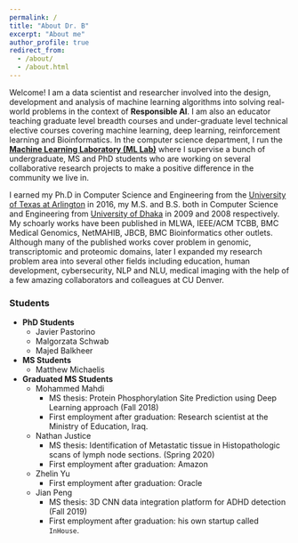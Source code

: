```yaml
---
permalink: /
title: "About Dr. B"
excerpt: "About me"
author_profile: true
redirect_from: 
  - /about/
  - /about.html
---
```



Welcome! I am a data scientist and researcher involved into the design, development and analysis of machine learning algorithms into solving real-world problems in the context of **Responsible AI**. I am also an educator teaching graduate level breadth courses and under-graduate level technical elective courses covering machine learning, deep learning, reinforcement learning and Bioinformatics. In the computer science department, I run the **[Machine Learning Laboratory (ML Lab)](http://ml.cse.ucdenver.edu)** where I supervise a bunch of undergraduate, MS and PhD students who are working on several collaborative research projects to make a positive difference in the community we live in.

I earned my Ph.D in Computer Science and Engineering from the [University of Texas at Arlington](https://www.uta.edu) in 2016, my M.S. and B.S. both in Computer Science and Engineering from [University of Dhaka](https://www.du.ac.bd) in 2009 and 2008 respectively. My schoarly works have been published in MLWA, IEEE/ACM TCBB, BMC Medical Genomics, NetMAHIB, JBCB, BMC Bioinformatics other outlets. Although many of the published works cover problem in genomic, transcriptomic and proteomic domains, later I expanded my research problem area into several other fields including education, human development, cybersecurity, NLP and NLU, medical imaging with the help of a few amazing collaborators and colleagues at CU Denver. 

### Students
* **PhD Students**
  - Javier Pastorino
  - Malgorzata Schwab
  - Majed Balkheer
* **MS Students**
  - Matthew Michaelis
* **Graduated MS Students**
  * Mohammed Mahdi
    - MS thesis: Protein Phosphorylation Site Prediction using Deep Learning approach (Fall 2018)
    - First employment after graduation: Research scientist at the Ministry of Education, Iraq.
  * Nathan Justice
    - MS thesis: Identification of Metastatic tissue in Histopathologic scans of lymph node sections. (Spring 2020)
    - First employment after graduation: Amazon
  * Zhelin Yu
    - First employment after graduation: Oracle
  * Jian Peng
    - MS thesis: 3D CNN data integration platform for ADHD detection (Fall 2019)
    - First employment after graduation: his own startup called `InHouse`.